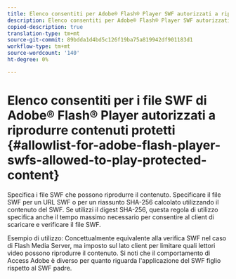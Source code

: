 ```yaml
---
title: Elenco consentiti per Adobe® Flash® Player SWF autorizzati a riprodurre contenuti protetti
description: Elenco consentiti per Adobe® Flash® Player SWF autorizzati a riprodurre contenuti protetti
copied-description: true
translation-type: tm+mt
source-git-commit: 89bdda1d4bd5c126f19ba75a819942df901183d1
workflow-type: tm+mt
source-wordcount: '140'
ht-degree: 0%

---
```



# Elenco consentiti per i file SWF di Adobe® Flash® Player autorizzati a riprodurre contenuti protetti {#allowlist-for-adobe-flash-player-swfs-allowed-to-play-protected-content}

Specifica i file SWF che possono riprodurre il contenuto. Specificare il file SWF per un URL SWF o per un riassunto SHA-256 calcolato utilizzando il contenuto del SWF. Se utilizzi il digest SHA-256, questa regola di utilizzo specifica anche il tempo massimo necessario per consentire al client di scaricare e verificare il file SWF.

Esempio di utilizzo: Concettualmente equivalente alla verifica SWF nel caso di Flash Media Server, ma imposto sul lato client per limitare quali lettori video possono riprodurre il contenuto. Si noti che il comportamento di Access Adobe è diverso per quanto riguarda l&#39;applicazione del SWF figlio rispetto al SWF padre.
